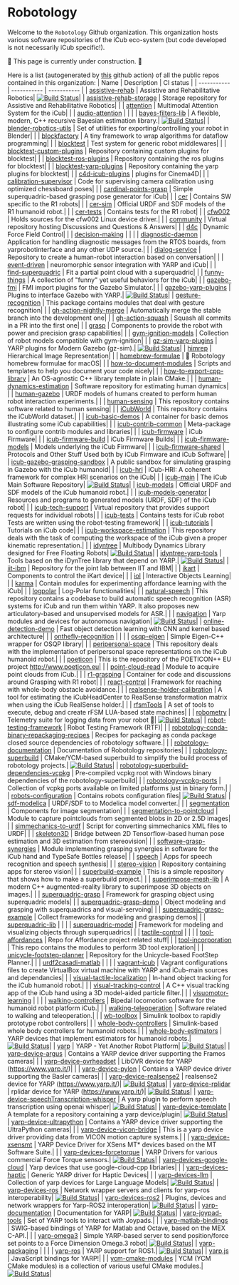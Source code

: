 Robotology
==========

Welcome to the `Robotology` Github organization.
This organization hosts various software repositories of the iCub eco-system (but code developed is not necessarily iCub specific!).

:construction: This page is currently under construction. :construction:

Here is a list (autogenerated by [this](https://github.com/robotology/.github/blob/main/.github/workflows/index-update.yml) github action) of all the public repos contained in this organization:
| Name | Description |  CI status |
| ----------- | ----------- | ----------- |
| [assistive-rehab](https://github.com/robotology/assistive-rehab) | Assistive and Rehabilitative Robotics| [![Build Status](https://github.com/robotology/assistive-rehab/workflows/CI%20Workflow/badge.svg)](https://github.com/robotology/assistive-rehab/actions?query=workflow%3A%22CI+Workflow%22)|
| [assistive-rehab-storage](https://github.com/robotology/assistive-rehab-storage) | Storage repository for Assistive and Rehabilitative Robotics| |
| [attention](https://github.com/robotology/attention) | Multimodal Attention System for the iCub| |
| [audio-attention](https://github.com/robotology/audio-attention) | | |
| [bayes-filters-lib](https://github.com/robotology/bayes-filters-lib) | A flexible, modern, C++ recursive Bayesian estimation library.| [![Build Status](https://github.com/robotology/bayes-filters-lib/workflows/CI%20Workflow/badge.svg)](https://github.com/robotology/bayes-filters-lib/actions?query=workflow%3A%22CI+Workflow%22)|
| [blender-robotics-utils](https://github.com/robotology/blender-robotics-utils) | Set of utilities for exporting/controlling your robot in Blender| |
| [blockfactory](https://github.com/robotology/blockfactory) | A tiny framework to wrap algorithms for dataflow programming| |
| [blocktest](https://github.com/robotology/blocktest) | Test system for generic robot middlewares| |
| [blocktest-custom-plugins](https://github.com/robotology/blocktest-custom-plugins) | Repository containing custom plugins for blocktest| |
| [blocktest-ros-plugins](https://github.com/robotology/blocktest-ros-plugins) | Repository containing the ros plugins for blocktest| |
| [blocktest-yarp-plugins](https://github.com/robotology/blocktest-yarp-plugins) | Repository containing the yarp plugins for blocktest| |
| [c4d-icub-plugins](https://github.com/robotology/c4d-icub-plugins) | plugins for Cinema4D| |
| [calibration-supervisor](https://github.com/robotology/calibration-supervisor) | Code for supervising camera calibration using optimized chessboard poses| |
| [cardinal-points-grasp](https://github.com/robotology/cardinal-points-grasp) | Simple superquadric-based grasping pose generator for iCub| |
| [cer](https://github.com/robotology/cer) | Contains SW specific to the R1 robots| |
| [cer-sim](https://github.com/robotology/cer-sim) | Official URDF and SDF models of the R1 humanoid robot.| |
| [cer-tests](https://github.com/robotology/cer-tests) | Contains tests for the R1 robot| |
| [cfw002](https://github.com/robotology/cfw002) | Holds sources for the cfw002 Linux device driver.| |
| [community](https://github.com/robotology/community) | Virtual repository hosting Discussions and Questions & Answers| |
| [d4c](https://github.com/robotology/d4c) | Dynamic Force Field Control| |
| [decision-making](https://github.com/robotology/decision-making) | | |
| [diagnostic-daemon](https://github.com/robotology/diagnostic-daemon) | Application for handling diagnostic messages from the RTOS boards, from yarprobotinterface and any other UDP source.| |
| [dialog-service](https://github.com/robotology/dialog-service) | Repository to create a human-robot interaction based on conversation| |
| [event-driven](https://github.com/robotology/event-driven) | neuromorphic sensor integration with YARP and iCub| |
| [find-superquadric](https://github.com/robotology/find-superquadric) | Fit a partial point cloud with a superquadric| |
| [funny-things](https://github.com/robotology/funny-things) | A collection of "funny" yet useful behaviors for the iCub| |
| [gazebo-fmi](https://github.com/robotology/gazebo-fmi) | FMI import plugins for the Gazebo Simulator.| |
| [gazebo-yarp-plugins](https://github.com/robotology/gazebo-yarp-plugins) | Plugins to interface Gazebo with YARP.| [![Build Status](https://github.com/robotology/gazebo-yarp-plugins/workflows/CI%20Workflow/badge.svg)](https://github.com/robotology/gazebo-yarp-plugins/actions?query=workflow%3A%22CI+Workflow%22)|
| [gesture-recognition](https://github.com/robotology/gesture-recognition) | This package contains modules that deal with gesture recognition| |
| [gh-action-nightly-merge](https://github.com/robotology/gh-action-nightly-merge) | Automatically merge the stable branch into the development one| |
| [gh-action-squash](https://github.com/robotology/gh-action-squash) | Squash all commits in a PR into the first one| |
| [grasp](https://github.com/robotology/grasp) | Components to provide the robot with power and precision grasp capabilities| |
| [gym-ignition-models](https://github.com/robotology/gym-ignition-models) | Collection of robot models compatible with gym-ignition| |
| [gz-sim-yarp-plugins](https://github.com/robotology/gz-sim-yarp-plugins) | YARP plugins for Modern Gazebo (gz-sim).| [![Build Status](https://github.com/robotology/gz-sim-yarp-plugins/workflows/CI%20Workflow/badge.svg)](https://github.com/robotology/gz-sim-yarp-plugins/actions?query=workflow%3A%22CI+Workflow%22)|
| [himrep](https://github.com/robotology/himrep) | Hierarchical Image Representation| |
| [homebrew-formulae](https://github.com/robotology/homebrew-formulae) | 🍻 Robotology homebrew formulae for macOS| |
| [how-to-document-modules](https://github.com/robotology/how-to-document-modules) | Scripts and templates to help you document your code nicely| |
| [how-to-export-cpp-library](https://github.com/robotology/how-to-export-cpp-library) | An OS-agnostic C++ library template in plain CMake.| |
| [human-dynamics-estimation](https://github.com/robotology/human-dynamics-estimation) | Software repository for estimating human dynamics| |
| [human-gazebo](https://github.com/robotology/human-gazebo) | URDF models of humans created to perform human robot interaction experiments.| |
| [human-sensing](https://github.com/robotology/human-sensing) | This repository contains software related to human sensing| |
| [iCubWorld](https://github.com/robotology/iCubWorld) | This repository contains the iCubWorld dataset.| |
| [icub-basic-demos](https://github.com/robotology/icub-basic-demos) | A container for basic demos illustrating some iCub capabilities| |
| [icub-contrib-common](https://github.com/robotology/icub-contrib-common) | Meta-package to configure contrib modules and libraries| |
| [icub-firmware](https://github.com/robotology/icub-firmware) | iCub Firmware| |
| [icub-firmware-build](https://github.com/robotology/icub-firmware-build) | iCub Firmware Builds| |
| [icub-firmware-models](https://github.com/robotology/icub-firmware-models) | Models underlying the iCub Firmware| |
| [icub-firmware-shared](https://github.com/robotology/icub-firmware-shared) | Protocols and Other Stuff Used both by iCub Firmware and iCub Software| |
| [icub-gazebo-grasping-sandbox](https://github.com/robotology/icub-gazebo-grasping-sandbox) | A public sandbox for simulating grasping in Gazebo with the iCub humanoid| |
| [icub-hri](https://github.com/robotology/icub-hri) | iCub-HRI: A coherent framework for complex HRI scenarios on the iCub| |
| [icub-main](https://github.com/robotology/icub-main) | The iCub Main Software Repository| [![Build Status](https://github.com/robotology/icub-main/workflows/CI%20Workflow/badge.svg)](https://github.com/robotology/icub-main/actions?query=workflow%3A%22CI+Workflow%22)|
| [icub-models](https://github.com/robotology/icub-models) | Official URDF and SDF models of the iCub humanoid robot.| |
| [icub-models-generator](https://github.com/robotology/icub-models-generator) | Resources and programs to generated models (URDF, SDF) of the iCub robot| |
| [icub-tech-support](https://github.com/robotology/icub-tech-support) | Virtual repository that provides support requests for individual robots| |
| [icub-tests](https://github.com/robotology/icub-tests) | Contains tests for iCub robot Tests are written using the robot-testing framework| |
| [icub-tutorials](https://github.com/robotology/icub-tutorials) | Tutorials on iCub code| |
| [icub-workspace-estimation](https://github.com/robotology/icub-workspace-estimation) | This repository deals with the task of computing the workspace of the iCub given a proper kinematic representation.| |
| [idyntree](https://github.com/robotology/idyntree) | Multibody Dynamics Library designed for Free Floating Robots| [![Build Status](https://github.com/robotology/idyntree/workflows/CI%20Workflow/badge.svg)](https://github.com/robotology/idyntree/actions?query=workflow%3A%22CI+Workflow%22)|
| [idyntree-yarp-tools](https://github.com/robotology/idyntree-yarp-tools) | Tools based on the iDynTree library that depend on YARP.| [![Build Status](https://github.com/robotology/idyntree-yarp-tools/workflows/CI%20Workflow/badge.svg)](https://github.com/robotology/idyntree-yarp-tools/actions?query=workflow%3A%22CI+Workflow%22)|
| [iit-ibm](https://github.com/robotology/iit-ibm) | Repository for the joint lab between IIT and IBM| |
| [ikart](https://github.com/robotology/ikart) | Components to control the iKart device| |
| [iol](https://github.com/robotology/iol) | Interactive Objects Learning| |
| [karma](https://github.com/robotology/karma) | Contain modules for experimenting affordance learning with the iCub| |
| [logpolar](https://github.com/robotology/logpolar) | Log-Polar functionalities| |
| [natural-speech](https://github.com/robotology/natural-speech) | This repository contains a codebase to build automatic speech recognition (ASR) systems for iCub and run them within YARP. It also proposes new articulatory-based and unsupervised models for ASR.| |
| [navigation](https://github.com/robotology/navigation) | Yarp modules and devices for autonomous navigation| [![Build Status](https://github.com/robotology/navigation/workflows/CI%20Workflow/badge.svg)](https://github.com/robotology/navigation/actions?query=workflow%3A%22CI+Workflow%22)|
| [online-detection-demo](https://github.com/robotology/online-detection-demo) | Fast object detection learning with CNN and kernel based architecture| |
| [onthefly-recognition](https://github.com/robotology/onthefly-recognition) | | |
| [osqp-eigen](https://github.com/robotology/osqp-eigen) | Simple Eigen-C++ wrapper for OSQP library| |
| [peripersonal-space](https://github.com/robotology/peripersonal-space) | This repository deals with the implementation of peripersonal space representations on the iCub humanoid robot.| |
| [poeticon](https://github.com/robotology/poeticon) | This is the repository of the POETICON++ EU project http://www.poeticon.eu| |
| [point-cloud-read](https://github.com/robotology/point-cloud-read) | Module to acquire point clouds from iCub.| |
| [r1-grasping](https://github.com/robotology/r1-grasping) | Container for code and discussions around Grasping with R1 robot| |
| [react-control](https://github.com/robotology/react-control) | Framework for reaching with whole-body obstacle avoidance.| |
| [realsense-holder-calibration](https://github.com/robotology/realsense-holder-calibration) | A tool for estimating the iCubHeadCenter to RealSense transformation matrix when using the iCub RealSense holder.| |
| [rfsmTools](https://github.com/robotology/rfsmTools) | A set of tools to execute, debug and create rFSM LUA-based state machines| |
| [robometry](https://github.com/robotology/robometry) | Telemetry suite for logging data from your robot 🤖| [![Build Status](https://github.com/robotology/robometry/workflows/CI%20Workflow/badge.svg)](https://github.com/robotology/robometry/actions?query=workflow%3A%22CI+Workflow%22)|
| [robot-testing-framework](https://github.com/robotology/robot-testing-framework) | Robot Testing Framework (RTF)| |
| [robotology-conda-binary-repackaging-recipes](https://github.com/robotology/robotology-conda-binary-repackaging-recipes) | Recipes for packaging as conda package closed source dependencies of robotology software.| |
| [robotology-documentation](https://github.com/robotology/robotology-documentation) | Documentation of Robotology repositories| |
| [robotology-superbuild](https://github.com/robotology/robotology-superbuild) | CMake/YCM-based superbuild to simplify the build process of robotology projects.| [![Build Status](https://github.com/robotology/robotology-superbuild/workflows/CI%20Workflow/badge.svg)](https://github.com/robotology/robotology-superbuild/actions?query=workflow%3A%22CI+Workflow%22)|
| [robotology-superbuild-dependencies-vcpkg](https://github.com/robotology/robotology-superbuild-dependencies-vcpkg) | Pre-compiled vcpkg root with Windows binary dependencies of the robotology-superbuild| |
| [robotology-vcpkg-ports](https://github.com/robotology/robotology-vcpkg-ports) | Collection of vcpkg ports available on limited platforms just in binary form.| |
| [robots-configuration](https://github.com/robotology/robots-configuration) | Contains robots configuration files| [![Build Status](https://github.com/robotology/robots-configuration/workflows/CI%20Workflow/badge.svg)](https://github.com/robotology/robots-configuration/actions?query=workflow%3A%22CI+Workflow%22)|
| [sdf-modelica](https://github.com/robotology/sdf-modelica) | URDF/SDF to to Modelica model converter.| |
| [segmentation](https://github.com/robotology/segmentation) | Components for image segmentation| |
| [segmentation-to-pointcloud](https://github.com/robotology/segmentation-to-pointcloud) | Module to capture pointclouds from segmented blobs in 2D or 2.5D images| |
| [simmechanics-to-urdf](https://github.com/robotology/simmechanics-to-urdf) | Script for converting simmechanics XML files to URDF| |
| [skeleton3D](https://github.com/robotology/skeleton3D) | Bridge between 2D Tensorflow-based human pose estimation and 3D estimation from stereovision| |
| [software-grasp-synergies](https://github.com/robotology/software-grasp-synergies) | Module implementing grasping synergies in software for the iCub hand and TypeSafe Bottles release| |
| [speech](https://github.com/robotology/speech) | Apps for speech recognition and speech synthesis| |
| [stereo-vision](https://github.com/robotology/stereo-vision) | Repository containing apps for stereo vision| |
| [superbuild-example](https://github.com/robotology/superbuild-example) | This is a simple repository that shows how to make a superbuild project.| |
| [superimpose-mesh-lib](https://github.com/robotology/superimpose-mesh-lib) | A modern C++ augmented-reality library to superimpose 3D objects on images.| |
| [superquadric-grasp](https://github.com/robotology/superquadric-grasp) | Framework for grasping object using superquadric models| |
| [superquadric-grasp-demo](https://github.com/robotology/superquadric-grasp-demo) | Object modeling and grasping with superquadrics and visual-servoing| |
| [superquadric-grasp-example](https://github.com/robotology/superquadric-grasp-example) | Collect frameworks for modeling and grasping demos| |
| [superquadric-lib](https://github.com/robotology/superquadric-lib) | | |
| [superquadric-model](https://github.com/robotology/superquadric-model) | Framework for modeling and visualizing objects through superquadrics| |
| [tactile-control](https://github.com/robotology/tactile-control) | | |
| [tool-affordances](https://github.com/robotology/tool-affordances) | Repo for Affordance project related stuff| |
| [tool-incorporation](https://github.com/robotology/tool-incorporation) | This repo contains the modules to perform 3D tool exploration| |
| [unicycle-footstep-planner](https://github.com/robotology/unicycle-footstep-planner) | Repository for the Unicycle-based FootStep Planner.| |
| [urdf2casadi-matlab](https://github.com/robotology/urdf2casadi-matlab) | | |
| [vagrant-icub](https://github.com/robotology/vagrant-icub) | Vagrant configurations files to create VirtualBox virtual machine with YARP and iCub-main sources and dependancies| |
| [visual-tactile-localization](https://github.com/robotology/visual-tactile-localization) | In-hand object tracking for the iCub humanoid robot.| |
| [visual-tracking-control](https://github.com/robotology/visual-tracking-control) | A C++ visual tracking app of the iCub hand using a 3D model-aided particle filter.| |
| [visuomotor-learning](https://github.com/robotology/visuomotor-learning) | | |
| [walking-controllers](https://github.com/robotology/walking-controllers) | Bipedal locomotion software for the humanoid robot platform iCub.| |
| [walking-teleoperation](https://github.com/robotology/walking-teleoperation) | Software related to walking and teleoperation.| |
| [wb-toolbox](https://github.com/robotology/wb-toolbox) | Simulink toolbox to rapidly prototype robot controllers| |
| [whole-body-controllers](https://github.com/robotology/whole-body-controllers) | Simulink-based whole body controllers for humanoid robots.| |
| [whole-body-estimators](https://github.com/robotology/whole-body-estimators) | YARP devices that implement estimators for humanoid robots.| [![Build Status](https://github.com/robotology/whole-body-estimators/workflows/CI%20Workflow/badge.svg)](https://github.com/robotology/whole-body-estimators/actions?query=workflow%3A%22CI+Workflow%22)|
| [yarp](https://github.com/robotology/yarp) | YARP - Yet Another Robot Platform| [![Build Status](https://github.com/robotology/yarp/workflows/CI%20Workflow/badge.svg)](https://github.com/robotology/yarp/actions?query=workflow%3A%22CI+Workflow%22)|
| [yarp-device-argus](https://github.com/robotology/yarp-device-argus) | Contains a YARP device driver supporting the Framos cameras| |
| [yarp-device-ovrheadset](https://github.com/robotology/yarp-device-ovrheadset) | LibOVR device for YARP (https://www.yarp.it/)| |
| [yarp-device-pylon](https://github.com/robotology/yarp-device-pylon) | Contains a YARP device driver supporting the Basler cameras| |
| [yarp-device-realsense2](https://github.com/robotology/yarp-device-realsense2) | realsense2 device for YARP (https://www.yarp.it/)| [![Build Status](https://github.com/robotology/yarp-device-realsense2/workflows/CI%20Workflow/badge.svg)](https://github.com/robotology/yarp-device-realsense2/actions?query=workflow%3A%22CI+Workflow%22)|
| [yarp-device-rplidar](https://github.com/robotology/yarp-device-rplidar) | rplidar device for YARP (https://www.yarp.it/)| [![Build Status](https://github.com/robotology/yarp-device-rplidar/workflows/CI%20Workflow/badge.svg)](https://github.com/robotology/yarp-device-rplidar/actions?query=workflow%3A%22CI+Workflow%22)|
| [yarp-device-speechTranscription-whisper](https://github.com/robotology/yarp-device-speechTranscription-whisper) | A yarp plugin to perform speech transcription using openai whisper| [![Build Status](https://github.com/robotology/yarp-device-speechTranscription-whisper/workflows/CI%20Workflow/badge.svg)](https://github.com/robotology/yarp-device-speechTranscription-whisper/actions?query=workflow%3A%22CI+Workflow%22)|
| [yarp-device-template](https://github.com/robotology/yarp-device-template) | A template for a repository containing a yarp device/plugin| [![Build Status](https://github.com/robotology/yarp-device-template/workflows/CI%20Workflow/badge.svg)](https://github.com/robotology/yarp-device-template/actions?query=workflow%3A%22CI+Workflow%22)|
| [yarp-device-ultrapython](https://github.com/robotology/yarp-device-ultrapython) | Contains a YARP device driver supporting the UltraPython cameras| |
| [yarp-device-vicon-bridge](https://github.com/robotology/yarp-device-vicon-bridge) | This is a yarp device driver providing data from VICON motion capture systems.| |
| [yarp-device-xsensmt](https://github.com/robotology/yarp-device-xsensmt) | YARP Device Driver for XSens MT* devices based on the MT Software Suite.| |
| [yarp-devices-forcetorque](https://github.com/robotology/yarp-devices-forcetorque) | YARP Drivers for various commercial Force Torque sensors.| [![Build Status](https://github.com/robotology/yarp-devices-forcetorque/workflows/CI%20Workflow/badge.svg)](https://github.com/robotology/yarp-devices-forcetorque/actions?query=workflow%3A%22CI+Workflow%22)|
| [yarp-devices-google-cloud](https://github.com/robotology/yarp-devices-google-cloud) | Yarp devices that use google-cloud-cpp libriaries| |
| [yarp-devices-haptic](https://github.com/robotology/yarp-devices-haptic) | Generic YARP driver for Haptic Devices| |
| [yarp-devices-llm](https://github.com/robotology/yarp-devices-llm) | Collection of yarp devices for Large Language Models| [![Build Status](https://github.com/robotology/yarp-devices-llm/workflows/CI%20Workflow/badge.svg)](https://github.com/robotology/yarp-devices-llm/actions?query=workflow%3A%22CI+Workflow%22)|
| [yarp-devices-ros](https://github.com/robotology/yarp-devices-ros) | Network wrapper servers and clients for yarp-ros interoperability| [![Build Status](https://github.com/robotology/yarp-devices-ros/workflows/CI%20Workflow/badge.svg)](https://github.com/robotology/yarp-devices-ros/actions?query=workflow%3A%22CI+Workflow%22)|
| [yarp-devices-ros2](https://github.com/robotology/yarp-devices-ros2) | Plugins, devices and network wrappers for Yarp-ROS2 interoperation| [![Build Status](https://github.com/robotology/yarp-devices-ros2/workflows/CI%20Workflow/badge.svg)](https://github.com/robotology/yarp-devices-ros2/actions?query=workflow%3A%22CI+Workflow%22)|
| [yarp-documentation](https://github.com/robotology/yarp-documentation) | Documentation for YARP| [![Build Status](https://github.com/robotology/yarp-documentation/workflows/CI%20Workflow/badge.svg)](https://github.com/robotology/yarp-documentation/actions?query=workflow%3A%22CI+Workflow%22)|
| [yarp-joypad-tools](https://github.com/robotology/yarp-joypad-tools) | Set of YARP tools to interact with Joypads.| |
| [yarp-matlab-bindings](https://github.com/robotology/yarp-matlab-bindings) | SWIG-based bindings of YARP for Matlab and Octave, based on the MEX C-API.| |
| [yarp-omega3](https://github.com/robotology/yarp-omega3) | Simple YARP-based server to send position/force set points to a Force Dimension Omega.3 robot| [![Build Status](https://github.com/robotology/yarp-omega3/workflows/CI%20Workflow/badge.svg)](https://github.com/robotology/yarp-omega3/actions?query=workflow%3A%22CI+Workflow%22)|
| [yarp-packaging](https://github.com/robotology/yarp-packaging) | | |
| [yarp-ros](https://github.com/robotology/yarp-ros) | YARP support for ROS1.| [![Build Status](https://github.com/robotology/yarp-ros/workflows/CI%20Workflow/badge.svg)](https://github.com/robotology/yarp-ros/actions?query=workflow%3A%22CI+Workflow%22)|
| [yarp.js](https://github.com/robotology/yarp.js) | JavaScript bindings for YARP!| |
| [ycm-cmake-modules](https://github.com/robotology/ycm-cmake-modules) | YCM (YCM CMake modules) is a collection of various useful CMake modules.| [![Build Status](https://github.com/robotology/ycm-cmake-modules/workflows/CI%20Workflow/badge.svg)](https://github.com/robotology/ycm-cmake-modules/actions?query=workflow%3A%22CI+Workflow%22)|

